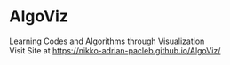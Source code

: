 # AlgoViz

Learning Codes and Algorithms through Visualization <br>
Visit Site at https://nikko-adrian-pacleb.github.io/AlgoViz/
